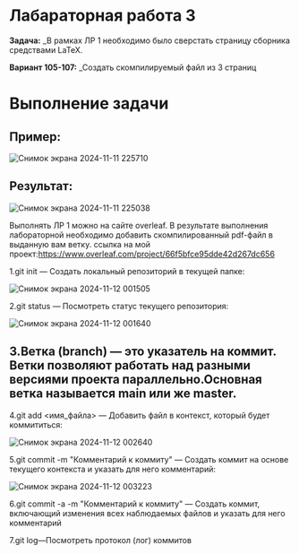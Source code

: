 # Лабараторная работа 3
__Задача:__ _В рамках ЛР 1 необходимо было сверстать страницу сборника средствами LaTeX.

__Вариант 105-107:__ _Создать скомпилируемый файл из 3 страниц
# Выполнение задачи 
## Пример:

![Снимок экрана 2024-11-11 225710](https://github.com/user-attachments/assets/f8a3555b-5948-47ec-9d8e-e052260ffb5b)
## Результат:

![Снимок экрана 2024-11-11 225038](https://github.com/user-attachments/assets/c9bc3655-03ea-449a-bec3-4684fa9781fd)

Выполнять ЛР 1 можно на сайте overleaf. В результате выполнения лабораторной необходимо добавить скомпилированный pdf-файл в выданную вам ветку. ссылка на мой проект:https://www.overleaf.com/project/66f5bfce95dde42d267dc656

1.git init — Создать локальный репозиторий в текущей папке:

![Снимок экрана 2024-11-12 001505](https://github.com/user-attachments/assets/d395f3d2-8ef7-4d40-a544-6091e010c725)

2.git status — Посмотреть статус текущего репозитория:

![Снимок экрана 2024-11-12 001640](https://github.com/user-attachments/assets/fa3b7942-718c-4bfc-9238-287166d5633f)

## 3.Ветка (branch) — это указатель на коммит. Ветки позволяют работать над разными версиями проекта параллельно.Основная ветка называется main или же master.

4.git add <имя_файла> — Добавить файл в контекст, который будет коммититься:

![Снимок экрана 2024-11-12 002640](https://github.com/user-attachments/assets/dd12f8cf-f1f3-4dc3-9545-f3a5f8ccd8c8)

5.git commit -m "Комментарий к коммиту" — Создать коммит на основе текущего контекста и указать для него комментарий:

![Снимок экрана 2024-11-12 003223](https://github.com/user-attachments/assets/209708fd-3bde-418f-86b3-7c7ab38b080f)

6.git commit -a -m "Комментарий к коммиту" — Создать коммит, включающий изменения всех наблюдаемых файлов и указать для него комментарий

7.git log—Посмотреть протокол (лог) коммитов


